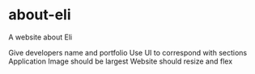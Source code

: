 # about-eli
A website about Eli

Give developers name and portfolio
Use UI to correspond with sections
Application Image should be largest
Website should resize and flex
